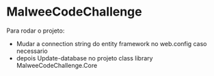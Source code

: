 # MalweeCodeChallenge
Para rodar o projeto:
* Mudar a connection string do entity framework no web.config caso necessario
* depois Update-database no projeto class library MalweeCodeChallenge.Core
